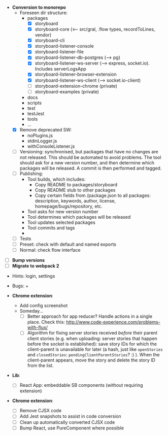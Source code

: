 - **Conversion to monorepo**
    + Foreseen dir structure:
        - packages
            - [x] storyboard
            - [x] storyboard-core (<-- src/gral, .flow types, recordToLines, vendor)
            - [x] storyboard-cli
            - [x] storyboard-listener-console
            - [x] storyboard-listener-file
            - [x] storyboard-listener-db-postgres (--> pg)
            - [x] storyboard-listener-ws-server (--> express, socket.io). Includes serverLogsApp
            - [x] storyboard-listener-browser-extension
            - [x] storyboard-listener-ws-client (--> socket.io-client)
            - [ ] storyboard-extension-chrome (private)
            - [ ] storyboard-examples (private)
        - docs
        - scripts
        - test
        - testJest
        - tools
        - ...
    + [x] Remove deprecated SW:
        - noPlugins.js
        - stdinLogger.js
        - withConsoleListener.js
    + [ ] Versioning: synchronised, but packages that have no changes are not released.
      This should be automated to avoid problems. The tool should ask for a new version number,
      and then determine which packages will be released. A commit is then performed and tagged.
    + [ ] Publishing:
        - Tool builds, which includes:
            - Copy README to packages/storyboard
            - Copy README stub to other packages
            - Copy certain fields from <root>/package.json to all packages:
              description, keywords, author, license, homepage/bugs/repository, etc.
        - Tool asks for new version number
        - Tool determines which packages will be released
        - Tool updates selected packages
        - Tool commits and tags
        -
    + [ ] Tests
    + [ ] Preset: check with default and named exports
    + [ ] Normal: check flow interface

- [ ] **Bump versions**
- [ ] **Migrate to webpack 2**

- Hints: login, settings

- Bugs:
    +
- **Chrome extension**:
    + Add config screenshot
    + Someday...
        * [ ] Better approach for app reducer? Handle actions in a single place. Check this: http://www.code-experience.com/problems-with-flux/
        * [ ] Algorithm for fixing server stories received *before* their parent client stories (e.g. when uploading: server stories that happen before the socket is established): save story IDs for which the client-parent is unavailable for later (a hash, just like `openStories` and `closedStories`: `pendingClientParentStories`? :) ). When the client-parent appears, move the story and delete the story ID from the list.
- **Lib**:
    + [ ] React App: embeddable SB components (without requiring extension)
- **Chrome extension**:
    + [ ] Remove CJSX code
    + [ ] Add Jest snapshots to assist in code conversion
    + [ ] Clean up automatically converted CJSX code
    + [ ] Bump React, use PureComponent where possible
